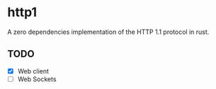 # http1

A zero dependencies implementation of the HTTP 1.1 protocol in rust.

## TODO

- [x] Web client
- [ ] Web Sockets
